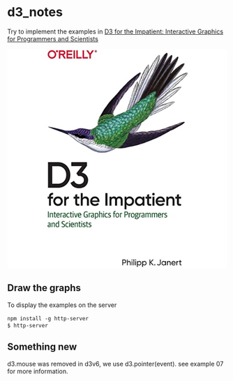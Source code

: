 # d3_notes

Try to implement the examples in
[D3 for the Impatient: Interactive Graphics for Programmers and Scientists](https://www.amazon.com/D3-Impatient-Interactive-Programmers-Scientists/dp/1492046779/ref=sr_1_2?dchild=1&keywords=d3.js&qid=1612661644&s=books&sr=1-2)

![Alt text](assets/d3_book.jpg "book")

## Draw the graphs

To display the examples on the server

    npm install -g http-server
    $ http-server

## Something new

d3.mouse was removed in d3v6, we use d3.pointer(event).
see example 07 for more information.
